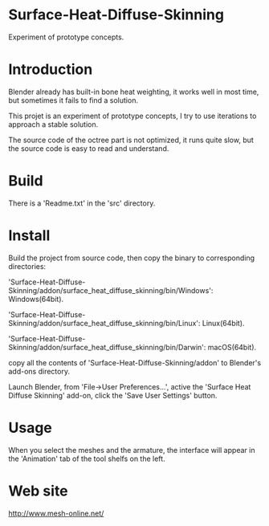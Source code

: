 # Surface-Heat-Diffuse-Skinning
Experiment of prototype concepts.
# Introduction
Blender already has built-in bone heat weighting, it works well in most time, but sometimes it fails to find a solution.

This projet is an experiment of prototype concepts, I try to use iterations to approach a stable solution.

The source code of the octree part is not optimized, it runs quite slow, but the source code is easy to read and understand.

# Build
There is a 'Readme.txt' in the 'src' directory.

# Install
Build the project from source code, then copy the binary to corresponding directories:

'Surface-Heat-Diffuse-Skinning/addon/surface_heat_diffuse_skinning/bin/Windows': Windows(64bit).

'Surface-Heat-Diffuse-Skinning/addon/surface_heat_diffuse_skinning/bin/Linux': Linux(64bit).

'Surface-Heat-Diffuse-Skinning/addon/surface_heat_diffuse_skinning/bin/Darwin': macOS(64bit).

copy all the contents of 'Surface-Heat-Diffuse-Skinning/addon' to Blender's add-ons directory.

Launch Blender, from 'File->User Preferences...', active the 'Surface Heat Diffuse Skinning' add-on, click the 'Save User Settings' button.

# Usage
When you select the meshes and the armature, the interface will appear in the 'Animation' tab of the tool shelfs on the left.

# Web site
http://www.mesh-online.net/
